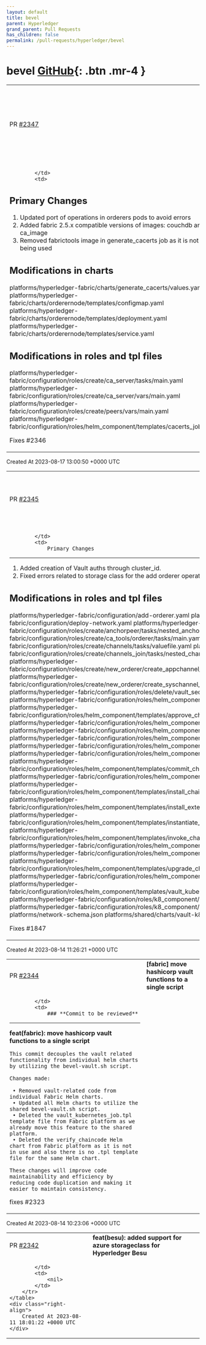 ```yaml
---
layout: default
title: bevel
parent: Hyperledger
grand_parent: Pull Requests
has_children: false
permalink: /pull-requests/hyperledger/bevel
---
```


# bevel <span class="fs-3 right-align">[GitHub](https://github.com/hyperledger/bevel){: .btn .mr-4 }</span>


<div>
    <table>
        <tr>
            <td>
                PR <a href="https://github.com/hyperledger/bevel/pull/2347" class=".btn">#2347</a>
            </td>
            <td>
                <b>
                    [fabric] update orderer pods and update required image versions compatible with 2.5.x
                </b>
            </td>
        </tr>
        <tr>
            <td>
                
            </td>
            <td>
                
Primary Changes
--------------
1. Updated port of operations in orderers pods to avoid errors
2. Added fabric 2.5.x compatible versions of images: couchdb and ca_image
3. Removed fabrictools image in generate_cacerts job as it is not being used

Modifications in charts
-----------------------
platforms/hyperledger-fabric/charts/generate_cacerts/values.yaml 
platforms/hyperledger-fabric/charts/orderernode/templates/configmap.yaml 
platforms/hyperledger-fabric/charts/orderernode/templates/deployment.yaml 
platforms/hyperledger-fabric/charts/orderernode/templates/service.yaml

Modifications in roles and tpl files
-----------------------
platforms/hyperledger-fabric/configuration/roles/create/ca_server/tasks/main.yaml 
platforms/hyperledger-fabric/configuration/roles/create/ca_server/vars/main.yaml 
platforms/hyperledger-fabric/configuration/roles/create/peers/vars/main.yaml 
platforms/hyperledger-fabric/configuration/roles/helm_component/templates/cacerts_job.tpl

Fixes
#2346 
            </td>
        </tr>
    </table>
    <div class="right-align">
        Created At 2023-08-17 13:00:50 +0000 UTC
    </div>
</div>

<div>
    <table>
        <tr>
            <td>
                PR <a href="https://github.com/hyperledger/bevel/pull/2345" class=".btn">#2345</a>
            </td>
            <td>
                <b>
                    [fabric] Added creation of Vault auths through cluster_id.
                </b>
            </td>
        </tr>
        <tr>
            <td>
                
            </td>
            <td>
                Primary Changes
--------------
1. Added creation of Vault auths through cluster_id.
2. Fixed errors related to storage class for the add orderer operation

Modifications in roles and tpl files
-----------------------
platforms/hyperledger-fabric/configuration/add-orderer.yaml platforms/hyperledger-fabric/configuration/deploy-network.yaml platforms/hyperledger-fabric/configuration/roles/create/anchorpeer/tasks/nested_anchorpeer.yaml 
platforms/hyperledger-fabric/configuration/roles/create/ca_tools/orderer/tasks/main.yaml 
platforms/hyperledger-fabric/configuration/roles/create/channels/tasks/valuefile.yaml 
platforms/hyperledger-fabric/configuration/roles/create/channels_join/tasks/nested_channel_join.yaml 
platforms/hyperledger-fabric/configuration/roles/create/new_orderer/create_appchannel_block/tasks/nested_create_cli.yaml platforms/hyperledger-fabric/configuration/roles/create/new_orderer/create_syschannel_block/tasks/nested_create_cli.yaml platforms/hyperledger-fabric/configuration/roles/delete/vault_secrets/tasks/main.yaml 
platforms/hyperledger-fabric/configuration/roles/helm_component/templates/anchorpeer_job.tpl 
platforms/hyperledger-fabric/configuration/roles/helm_component/templates/approve_chaincode_job.tpl 
platforms/hyperledger-fabric/configuration/roles/helm_component/templates/ca-orderer.tpl 
platforms/hyperledger-fabric/configuration/roles/helm_component/templates/ca-peer.tpl 
platforms/hyperledger-fabric/configuration/roles/helm_component/templates/ca-tools.tpl 
platforms/hyperledger-fabric/configuration/roles/helm_component/templates/cacerts_job.tpl 
platforms/hyperledger-fabric/configuration/roles/helm_component/templates/cli.tpl 
platforms/hyperledger-fabric/configuration/roles/helm_component/templates/commit_chaincode_job.tpl 
platforms/hyperledger-fabric/configuration/roles/helm_component/templates/create_channel_job.tpl 
platforms/hyperledger-fabric/configuration/roles/helm_component/templates/install_chaincode_job.tpl 
platforms/hyperledger-fabric/configuration/roles/helm_component/templates/install_external_chaincode_job.tpl platforms/hyperledger-fabric/configuration/roles/helm_component/templates/instantiate_chaincode_job.tpl platforms/hyperledger-fabric/configuration/roles/helm_component/templates/invoke_chaincode_job.tpl platforms/hyperledger-fabric/configuration/roles/helm_component/templates/join_channel_job.tpl 
platforms/hyperledger-fabric/configuration/roles/helm_component/templates/orderernode.tpl 
platforms/hyperledger-fabric/configuration/roles/helm_component/templates/upgrade_chaincode_job.tpl platforms/hyperledger-fabric/configuration/roles/helm_component/templates/value_peer.tpl 
platforms/hyperledger-fabric/configuration/roles/helm_component/templates/vault_kubernetes_job.tpl 
platforms/hyperledger-fabric/configuration/roles/k8_component/templates/existing_peer_cli.tpl 
platforms/hyperledger-fabric/configuration/roles/k8_component/templates/orderer_cli.tpl 
platforms/network-schema.json
platforms/shared/charts/vault-k8s-mgmt/templates/job.yaml

Fixes
#1847 
            </td>
        </tr>
    </table>
    <div class="right-align">
        Created At 2023-08-14 11:26:21 +0000 UTC
    </div>
</div>

<div>
    <table>
        <tr>
            <td>
                PR <a href="https://github.com/hyperledger/bevel/pull/2344" class=".btn">#2344</a>
            </td>
            <td>
                <b>
                    [fabric] move hashicorp vault functions to a single script
                </b>
            </td>
        </tr>
        <tr>
            <td>
                
            </td>
            <td>
                ### **Commit to be reviewed**
---

**feat(fabric): move hashicorp vault functions to a single script**

```
This commit decouples the vault related functionality from individual helm charts by utilizing the bevel-vault.sh script.

Changes made:

 • Removed vault-related code from individual Fabric Helm charts.
 • Updated all Helm charts to utilize the shared bevel-vault.sh script.
 • Deleted the vault_kubernetes_job.tpl template file from Fabric platform as we already move this feature to the shared platform.
 • Deleted the verify_chaincode Helm chart from Fabric platform as it is not in use and also there is no .tpl template file for the same Helm chart.

These changes will improve code maintainability and efficiency by reducing code duplication and making it easier to maintain consistency.
```

fixes #2323
            </td>
        </tr>
    </table>
    <div class="right-align">
        Created At 2023-08-14 10:23:06 +0000 UTC
    </div>
</div>

<div>
    <table>
        <tr>
            <td>
                PR <a href="https://github.com/hyperledger/bevel/pull/2342" class=".btn">#2342</a>
            </td>
            <td>
                <b>
                    feat(besu): added support for azure storageclass for Hyperledger Besu
                </b>
            </td>
        </tr>
        <tr>
            <td>
                
            </td>
            <td>
                <nil>
            </td>
        </tr>
    </table>
    <div class="right-align">
        Created At 2023-08-11 18:01:22 +0000 UTC
    </div>
</div>

